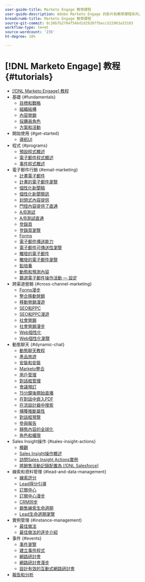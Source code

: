 ```yaml
---
user-guide-title: Marketo Engage 教學課程
user-guide-description: Adobe Marketo Engage 的影片和教學課程系列。
breadcrumb-title: Marketo Engage 教學課程
source-git-commit: 8c30b7b2784f54bd1d29207fbecc522963a33103
workflow-type: tm+mt
source-wordcount: '235'
ht-degree: 10%

---
```



# [!DNL Marketo Engage] 教程 {#tutorials}

+ [[!DNL Marketo Engage] 教程](overview.md)
+ 基礎 {#fundamentals}
   + [目標和戰略](/help/fundamentals/goals-and-strategy-learn.md)
   + [組織結構](/help/fundamentals/organizational-structure-learn.md)
   + [內容營銷](/help/fundamentals/content-marketing-learn.md)
   + [採購員角色](/help/fundamentals/buyer-personas-learn.md)
   + [方案和活動](/help/fundamentals/programs-and-campaigns.md)
+ 開始使用 {#get-started}
   + [導航UI](/help/get-started/ui-navigation.md)
+ 程式 {#programs}
   + [預設程式概述](/help/programs/default-programs-overview.md)
   + [電子郵件程式概述](/help/programs/email-programs-overview.md)
   + [事件程式概述](/help/programs/event-programs-overview.md)
+ 電子郵件行銷 {#email-marketing}
   + [計畫電子郵件](/help/email-marketing/scheduled-email-learn.md)
   + [計畫的電子郵件瀏覽](/help/email-marketing/scheduled-email-watch.md)
   + [個性化新聞稿](/help/email-marketing/personalized-newsletter-learn.md)
   + [個性化新聞簡訊](/help/email-marketing/personalized-newsletter-watch.md)
   + [封閉式內容提供](/help/email-marketing/gated-content-offer-learn.md)
   + [門控內容提供了直通](/help/email-marketing/gated-content-offer-watch.md)
   + [A/B測試](/help/email-marketing/ab-testing-learn.md)
   + [A/B測試直通](/help/email-marketing/ab-testing-watch.md)
   + [登錄頁 ](/help/email-marketing/landing-pages-learn.md)
   + [登錄頁瀏覽](/help/email-marketing/landing-pages-watch.md)
   + [Forms](/help/email-marketing/forms-learn.md)
   + [電子郵件傳送能力](/help/email-marketing/email-deliverability-learn.md)
   + [電子郵件可傳送性瀏覽](/help/email-marketing/email-deliverability-watch.md)
   + [觸發的電子郵件](/help/email-marketing/triggered-email-learn.md)
   + [觸發的電子郵件瀏覽](/help/email-marketing/triggered-email-watch.md)
   + [鉛培養](/help/email-marketing/lead-nuturing-learn.md)
   + [動態和預測內容](/help/email-marketing/dynamic-and-predictive-content-learn.md)
   + [篩選電子郵件操作活動 — 設定](/help/filtering-email-bot-activities/setup.md)
+ 跨渠道營銷 {#cross-channel-marketing}
   + [Forms漫步](/help/email-marketing/forms-watch.md)
   + [整合移動營銷](/help/cross-channel-marketing/mobile-marketing-learn.md)
   + [移動營銷漫遊](/help/cross-channel-marketing/mobile-marketing-watch.md)
   + [SEO和PPC](/help/cross-channel-marketing/seo-and-ppc-learn.md)
   + [SEO和PPC漫遊](/help/cross-channel-marketing/seo-and-ppc-watch.md)
   + [社會營銷](/help/cross-channel-marketing/social-marketing-learn.md)
   + [社會營銷漫步](/help/cross-channel-marketing/social-marketing-watch.md)
   + [Web個性化](/help/cross-channel-marketing/web-personalization-learn.md)
   + [Web個性化瀏覽](/help/cross-channel-marketing/web-personalization-watch.md)
+ 動態聊天 {#dynamic-chat}
   + [動態聊天教程](/help/dynamic-chat/dynamic-chat-overview.md)
   + [產品旅遊](/help/dynamic-chat/product-tour.md)
   + [安裝和安裝](/help/dynamic-chat/setup.md)
   + [Marketo整合](/help/dynamic-chat/marketo-integration.md)
   + [用戶管理](/help/dynamic-chat/user-management.md)
   + [對話框管理](/help/dynamic-chat/dialogue-management.md)
   + [會議預訂](/help/dynamic-chat/meeting-booking.md)
   + [15分鐘後開始直播](/help/dynamic-chat/go-live-in-15-minutes.md)
   + [在對話中嵌入PDF](/help/dynamic-chat/document-cloud-integration.md)
   + [在流設計器中搜索](/help/dynamic-chat/search-in-stream-designer.md)
   + [捕獲推斷屬性](/help/dynamic-chat/capture-inferred-attributes.md)
   + [對話框預覽](/help/dynamic-chat/dialogue-preview.md)
   + [參與報告](/help/dynamic-chat/engagement-report.md)
   + [靜態內容的全球化](/help/dynamic-chat/globalization-of-static-content.md)
   + [角色和權限](/help/dynamic-chat/roles-and-permissions.md)
+ Sales Insight操作 {#sales-insight-actions}
   + [概觀](/help/sales-insight-actions/overview.md)
   + [Sales Insight操作概述](/help/sales-insight-actions/sales-insight-actions-overview.md)
   + [訪問Sales Insight Actions實例](/help/sales-insight-actions/accessing-your-sales-insight-actions-instance.md)
   + [將銷售活動記錄配置為 [!DNL Salesforce]](/help/sales-insight-actions/configure-sales-activity-logging-to-salesforce.md)
+ 線索和資料管理 {#lead-and-data-management}
   + [線索評分](/help/lead-and-data-management/lead-scoring-learn.md)
   + [Lead得分引導](/help/lead-and-data-management/lead-scoring-watch.md)
   + [訂閱中心](/help/lead-and-data-management/subscription-center-learn.md)
   + [訂閱中心漫步](/help/lead-and-data-management/subscription-center-watch.md)
   + [CRM同步](/help/lead-and-data-management/crm-sync-learn.md)
   + [銷售線索生命週期](/help/lead-and-data-management/lead-lifecycle-learn.md)
   + [Lead生命週期瀏覽](/help/lead-and-data-management/lead-lifecycle-watch.md)
+ 實例管理 {#instance-management}
   + [最佳做法](/help/instance-management/best-practice-learn.md)
   + [最佳做法的逐步介紹](/help/instance-management/best-practice-watch.md)
+ 事件 {#events}
   + [事件瀏覽](/help/events/events-watch.md)
   + [建立事件程式](/help/events/events-learn.md)
   + [網路研討會](/help/events/webinar-learn.md)
   + [網路研討會漫步](/help/events/webinar-watch.md)
   + [設計有效的互動式網路研討會](/help/events/design-an-effective-interactive-webinar.md)
+ [報告和分析](/help/reporting/reporting-and-analytics.md)
